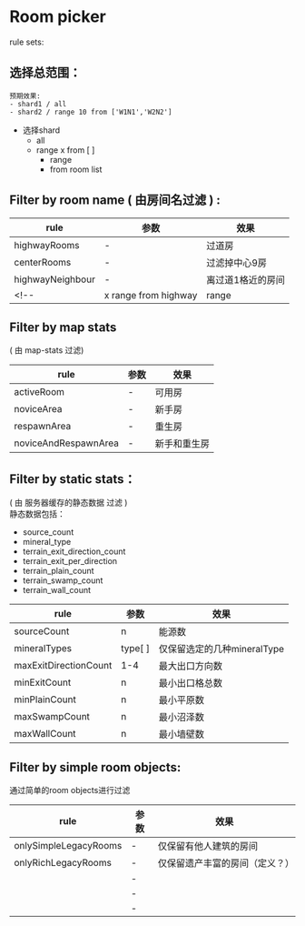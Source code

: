 # Room picker

rule sets:

## 选择总范围：

    预期效果:   
    - shard1 / all  
    - shard2 / range 10 from ['W1N1','W2N2'] 
    

- 选择shard
  -  all
  -  range x from [ ]
     - range
     - from room list



## Filter by room name ( 由房间名过滤 ) :   

| rule             | 参数                 | 效果              |
| ---------------- | -------------------- | ----------------- |
| highwayRooms     | -                    | 过道房            |
| centerRooms      | -                    | 过滤掉中心9房     |
| highwayNeighbour | -                    | 离过道1格近的房间 |
| <!--             | x range from highway | range             | 仅保留离过道n格近的房间 | --> |

## Filter by map stats
 ( 由 map-stats 过滤)

 | rule                 | 参数 | 效果         |
 | -------------------- | ---- | ------------ |
 | activeRoom           | -    | 可用房       |
 | noviceArea           | -    | 新手房       |
 | respawnArea          | -    | 重生房       |
 | noviceAndRespawnArea | -    | 新手和重生房 |


## Filter by static stats：
 ( 由 服务器缓存的静态数据 过滤 )   
静态数据包括：  
<!-- - room_status - 不是很静态 -->
- source_count
- mineral_type
- terrain_exit_direction_count
- terrain_exit_per_direction
- terrain_plain_count
- terrain_swamp_count
- terrain_wall_count 

    
| rule                  | 参数    | 效果                        |
| --------------------- | ------- | --------------------------- |
| sourceCount           | n       | 能源数                      |
| mineralTypes          | type[ ] | 仅保留选定的几种mineralType |
| maxExitDirectionCount | 1-4     | 最大出口方向数              |
| minExitCount          | n       | 最小出口格总数              |
| minPlainCount         | n       | 最小平原数                  |
| maxSwampCount         | n       | 最小沼泽数                  |
| maxWallCount          | n       | 最小墙壁数                  |



## Filter by simple room objects:  
通过简单的room objects进行过滤

| rule                  | 参数 | 效果                           |
| --------------------- | ---- | ------------------------------ |
| onlySimpleLegacyRooms | -    | 仅保留有他人建筑的房间         |
| onlyRichLegacyRooms   | -    | 仅保留遗产丰富的房间（定义？） |
|                       | -    |                                |
|                       | -    |                                |
|                       | -    |                                |








